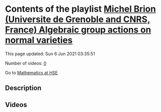 # Contents of the playlist [Michel Brion (Universite de Grenoble and CNRS, France)  Algebraic group actions on normal varieties](https://www.youtube.com/playlist?list=PLq3E5oubNNoAMQ2W9wEWNc6OHs-3ehpIm)

This page updated: Sun 6 Jun 2021 03:35:51

Number of videos: [0](#videos)

Go to [Mathematics at HSE](../README.md)

## Description



## Videos

